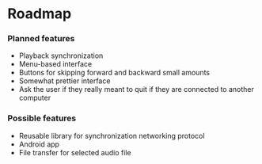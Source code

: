 # Roadmap
### Planned features
* Playback synchronization
* Menu-based interface
* Buttons for skipping forward and backward small amounts
* Somewhat prettier interface
* Ask the user if they really meant to quit if they are connected to another computer

### Possible features
* Reusable library for synchronization networking protocol
* Android app
* File transfer for selected audio file